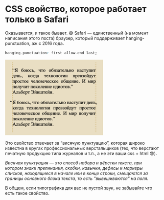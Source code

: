 # CSS свойство, которое работает только в Safari

Оказывается, и такое бывает. 😅 Safari — единственный (на момент написания этого поста) браузер, который поддерживает hanging-punctuation, аж с 2016 года.

```css
hanging-punctuation: first allow-end last;
```

<img alt="" src="./2025-09-17/image.png" width="320">

Это свойство отвечает за “висячую пунктуацию”, которая широко известна в кругах профессиональных верстальщиков (тех, что верстают печатную продукцию типа журналов и т.п., а не эти ваши css + html 😎).

_Висячая пунктуация — это способ набора и вёрстки текста, при котором знаки препинания, скобки, кавычки, дефисы и маркеры списков, находящиеся в начале или в конце строки, смещаются за границы основного блока текста, то есть "вывешиваются" на поля._

В общем, если типографика для вас не пустой звук, не забывайте что есть такое свойство.

